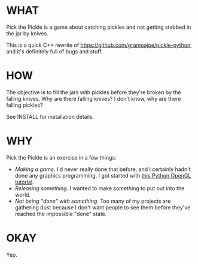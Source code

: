 # WHAT
Pick the Pickle is a game about catching pickles and not getting stabbed in the jar by knives.

This is a quick C++ rewrite of https://github.com/grampajoe/pickle-python, and it's definitely full of bugs and stuff.

# HOW
The objective is to fill the jars with pickles before they're broken by the falling knives. Why are there falling knives? I don't know, why are there falling pickles?

See INSTALL for installation details.

# WHY
Pick the Pickle is an exercise in a few things:

* *Making a game.* I'd never really done that before, and I certainly hadn't done any graphics programming. I got started with [this Python OpenGL tutorial][1].
* *Releasing something.* I wanted to make something to put out into the world.
* *Not being "done" with something.* Too many of my projects are gathering dust because I don't want people to see them before they've reached the impossible "done" state.

# OKAY
Yep.
 
[1]: http://greendalecs.wordpress.com/2012/04/21/3d-programming-in-python-part-1/ "It's pretty good."
